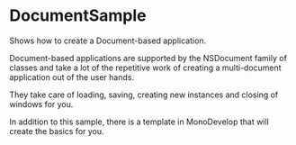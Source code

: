 DocumentSample
==============

Shows how to create a Document-based application.

Document-based applications are supported by the NSDocument 
family of classes and take a lot of the repetitive work of
creating a multi-document application out of the user hands.

They take care of loading, saving, creating new instances and
closing of windows for you.

In addition to this sample, there is a template in MonoDevelop
that will create the basics for you.

